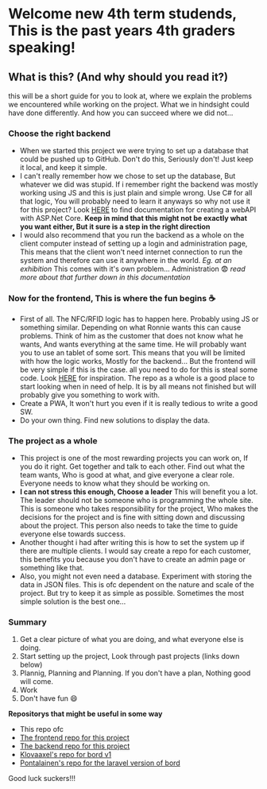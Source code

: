 # Welcome new 4th term studends, This is the past years 4th graders speaking!
## What is this? (And why should you read it?)
this will be a short guide for you to look at, where we explain the problems we encountered while working on the project. What we in hindsight could have done differently. And how you can succeed where we did not...

### Choose the right backend
- When we started this project we were trying to set up a database that could be pushed up to GitHub. Don't do this, Seriously don't! Just keep it local, and keep it simple.
- I can't really remember how we chose to set up the database, But whatever we did was stupid. If i remember right the backend was mostly working using JS and this is just plain and simple wrong. Use C# for all that logic, You will probably need to learn it anyways so why not use it for this project? Look [HERE](https://learn.microsoft.com/sv-se/aspnet/core/tutorials/first-web-api?WT.mc_id=dotnet-35129-website&view=aspnetcore-7.0&tabs=visual-studio) to find documentation for creating a webAPI with ASP.Net Core. **Keep in mind that this might not be exactly what you want either, But it sure is a step in the right direction**
- I would also recommend that you run the backend as a whole on the client computer instead of setting up a login and administration page, This means that the client won't need internet connection to run the system and therefore can use it anywhere in the world. *Eg. at an exhibition* This comes with it's own problem... Administration 😨 *read more about that further down in this documentation*

### Now for the frontend, This is where the fun begins ☕ 
- First of all. The NFC/RFID logic has to happen here. Probably using JS or something similar. Depending on what Ronnie wants this can cause problems. Think of him as the customer that does not know what he wants, And wants everything at the same time. He will probably want you to use an tablet of some sort. This means that you will be limited with how the logic works, Mostly for the backend... But the frontend will be very simple if this is the case. all you need to do for this is steal some code. Look [HERE](https://github.com/tcstenungsund/bord__frontend/blob/main/js/nfc.js) for inspiration. The repo as a whole is a good place to start looking when in need of help. It is by all means not finished but will probably give you something to work with.
- Create a PWA, It won't hurt you even if it is really tedious to write a good SW.
- Do your own thing. Find new solutions to display the data.

### The project as a whole
- This project is one of the most rewarding projects you can work on, If you do it right. Get together and talk to each other. Find out what the team wants, Who is good at what, and give everyone a clear role. Everyone needs to know what they should be working on.
- **I can not stress this enough, Choose a leader** This will benefit you a lot. The leader should not be someone who is programming the whole site. This is someone who takes responsibility for the project, Who makes the decisions for the project and is fine with sitting down and discussing about the project. This person also needs to take the time to guide everyone else towards success.
- Another thought i had after writing this is how to set the system up if there are multiple clients. I would say create a repo for each customer, this benefits you because you don't have to create an admin page or something like that.
- Also, you might not even need a database. Experiment with storing the data in JSON files. This is ofc dependent on the nature and scale of the project. But try to keep it as simple as possible. Sometimes the most simple solution is the best one... 

### Summary
1. Get a clear picture of what you are doing, and what everyone else is doing.
2. Start setting up the project, Look through past projects (links down below)
3. Plannig, Planning and Planning. If you don't have a plan, Nothing good will come.
4. Work
5. Don't have fun 😄

**Repositorys that might be useful in some way** 
- This repo ofc
- [The frontend repo for this project](https://github.com/tcstenungsund/bord__frontend)
- [The backend repo for this project](https://github.com/tcstenungsund/bord__backend)
- [Klovaaxel's repo for bord v1](https://github.com/klovaaxel/info-table)
- [Pontalainen's repo for the laravel version of bord](https://github.com/pontalainen/bord_laravel)

Good luck suckers!!!
